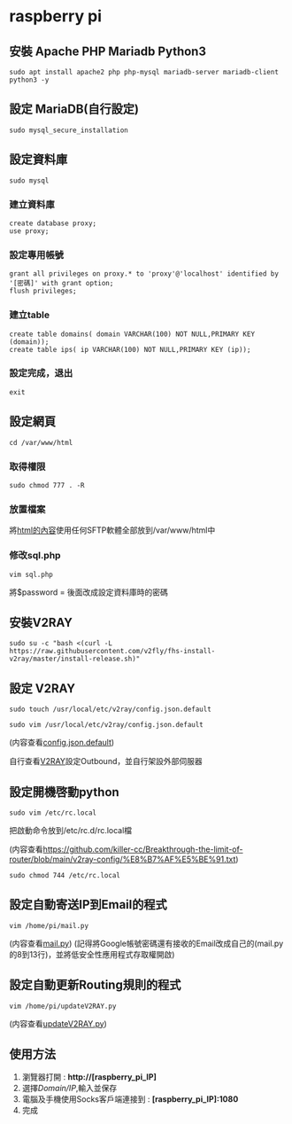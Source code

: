 raspberry pi
==============

安裝 Apache PHP Mariadb Python3
------------------------------
	sudo apt install apache2 php php-mysql mariadb-server mariadb-client python3 -y

設定 MariaDB(自行設定)
------------------------------
	sudo mysql_secure_installation 

設定資料庫
------------------------------
	sudo mysql

### 建立資料庫
	create database proxy;
	use proxy;

### 設定專用帳號
	grant all privileges on proxy.* to 'proxy'@'localhost' identified by '[密碼]' with grant option;
	flush privileges;

### 建立table
	create table domains( domain VARCHAR(100) NOT NULL,PRIMARY KEY (domain));
	create table ips( ip VARCHAR(100) NOT NULL,PRIMARY KEY (ip));
		
### 設定完成，退出
	exit
		
設定網頁
------------------------------
	cd /var/www/html

### 取得權限
	sudo chmod 777 . -R

### 放置檔案
將[html的內容](https://github.com/killer-cc/Breakthrough-the-limit-of-router/tree/main/html/ "Title")使用任何SFTP軟體全部放到/var/www/html中

### 修改sql.php
	vim sql.php
將$password = 後面改成設定資料庫時的密碼

安裝V2RAY
------------------------------
	sudo su -c "bash <(curl -L https://raw.githubusercontent.com/v2fly/fhs-install-v2ray/master/install-release.sh)"

設定 V2RAY
------------------------------
	sudo touch /usr/local/etc/v2ray/config.json.default

	sudo vim /usr/local/etc/v2ray/config.json.default

(内容查看[config.json.default](https://github.com/killer-cc/Breakthrough-the-limit-of-router/blob/main/v2ray-config/config.json.default/ "Title"))

自行查看[V2RAY](https://www.v2fly.org/config/overview.html/ "Title")設定Outbound，並自行架設外部伺服器

設定開機啓動python
------------------------------
	sudo vim /etc/rc.local
把啟動命令放到/etc/rc.d/rc.local檔

(内容查看<https://github.com/killer-cc/Breakthrough-the-limit-of-router/blob/main/v2ray-config/%E8%B7%AF%E5%BE%91.txt>)

	sudo chmod 744 /etc/rc.local

設定自動寄送IP到Email的程式
------------------------------
	vim /home/pi/mail.py

(内容查看[mail.py](https://github.com/killer-cc/Breakthrough-the-limit-of-router/blob/main/pi-home/mail.py/ "Title")) 
(記得將Google帳號密碼還有接收的Email改成自己的(mail.py的8到13行)，並將低安全性應用程式存取權開啟)

設定自動更新Routing規則的程式
------------------------------
	vim /home/pi/updateV2RAY.py

(内容查看[updateV2RAY.py](https://github.com/killer-cc/Breakthrough-the-limit-of-router/blob/main/pi-home/updateV2RAY.py/ "Title"))



使用方法
------------------------------
1. 瀏覽器打開 : **http://[raspberry_pi_IP]**
2. 選擇*Domain/IP*,輸入並保存
3. 電腦及手機使用Socks客戶端連接到 : **[raspberry_pi_IP]:1080**
4. 完成
